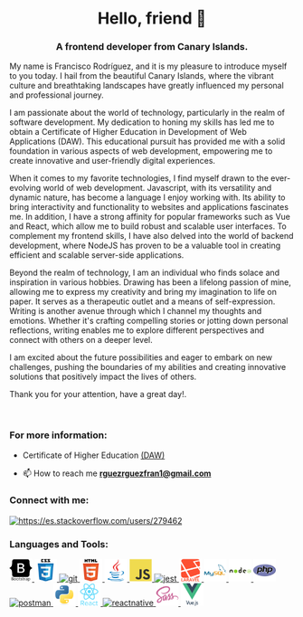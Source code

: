 <h1 align="center">Hello, friend 👋</h1>
<h3 align="center">A frontend developer from Canary Islands.</h3>

<p>
  My name is Francisco Rodríguez, and it is my pleasure to introduce myself to you today. I hail from the beautiful Canary Islands, where the vibrant culture and breathtaking landscapes have greatly influenced my personal and professional journey.

  I am passionate about the world of technology, particularly in the realm of software development. My dedication to honing my skills has led me to obtain a Certificate of Higher Education in Development of Web Applications (DAW). This educational pursuit has provided me with a solid foundation in various aspects of web development, empowering me to create innovative and user-friendly digital experiences.

  When it comes to my favorite technologies, I find myself drawn to the ever-evolving world of web development. Javascript, with its versatility and dynamic nature, has become a language I enjoy working with. Its ability to bring interactivity and functionality to websites and applications fascinates me. In addition, I have a strong affinity for popular frameworks such as Vue and React, which allow me to build robust and scalable user interfaces. To complement my frontend skills, I have also delved into the world of backend development, where NodeJS has proven to be a valuable tool in creating efficient and scalable server-side applications.

  Beyond the realm of technology, I am an individual who finds solace and inspiration in various hobbies. Drawing has been a lifelong passion of mine, allowing me to express my creativity and bring my imagination to life on paper. It serves as a therapeutic outlet and a means of self-expression. Writing is another avenue through which I channel my thoughts and emotions. Whether it's crafting compelling stories or jotting down personal reflections, writing enables me to explore different perspectives and connect with others on a deeper level.

  I am excited about the future possibilities and eager to embark on new challenges, pushing the boundaries of my abilities and creating innovative solutions that positively impact the lives of others.

Thank you for your attention, have a great day!.
</p>
<br>
<h3 align="left">For more information:</h3>

- Certificate of Higher Education [(DAW)](https://www.todofp.es/que-estudiar/loe/informatica-comunicaciones/des-aplicaciones-web.html)

- 📫 How to reach me **rguezrguezfran1@gmail.com**

<h3 align="left">Connect with me:</h3>
<p align="left">
<a href="https://es.stackoverflow.com/users/279462" target="blank"><img align="center" src="https://raw.githubusercontent.com/rahuldkjain/github-profile-readme-generator/master/src/images/icons/Social/stack-overflow.svg" alt="https://es.stackoverflow.com/users/279462" height="30" width="40" /></a>
</p>

<h3 align="left">Languages and Tools:</h3>
<p align="left"> </a> <a href="https://getbootstrap.com" target="_blank" rel="noreferrer"> <img src="https://raw.githubusercontent.com/devicons/devicon/master/icons/bootstrap/bootstrap-plain-wordmark.svg" alt="bootstrap" width="40" height="40"/> </a> <a href="https://www.w3schools.com/css/" target="_blank" rel="noreferrer"> <img src="https://raw.githubusercontent.com/devicons/devicon/master/icons/css3/css3-original-wordmark.svg" alt="css3" width="40" height="40"/> </a> <a href="https://git-scm.com/" target="_blank" rel="noreferrer"> <img src="https://www.vectorlogo.zone/logos/git-scm/git-scm-icon.svg" alt="git" width="40" height="40"/> </a> <a href="https://www.w3.org/html/" target="_blank" rel="noreferrer"> <img src="https://raw.githubusercontent.com/devicons/devicon/master/icons/html5/html5-original-wordmark.svg" alt="html5" width="40" height="40"/> </a> <a href="https://www.java.com" target="_blank" rel="noreferrer"> <img src="https://raw.githubusercontent.com/devicons/devicon/master/icons/java/java-original.svg" alt="java" width="40" height="40"/> </a> <a href="https://developer.mozilla.org/en-US/docs/Web/JavaScript" target="_blank" rel="noreferrer"> <img src="https://raw.githubusercontent.com/devicons/devicon/master/icons/javascript/javascript-original.svg" alt="javascript" width="40" height="40"/> </a> <a href="https://jestjs.io" target="_blank" rel="noreferrer"> <img src="https://www.vectorlogo.zone/logos/jestjsio/jestjsio-icon.svg" alt="jest" width="40" height="40"/> </a> <a href="https://laravel.com/" target="_blank" rel="noreferrer"> <img src="https://raw.githubusercontent.com/devicons/devicon/master/icons/laravel/laravel-plain-wordmark.svg" alt="laravel" width="40" height="40"/> </a> <a href="https://www.mysql.com/" target="_blank" rel="noreferrer"> <img src="https://raw.githubusercontent.com/devicons/devicon/master/icons/mysql/mysql-original-wordmark.svg" alt="mysql" width="40" height="40"/> </a> <a href="https://nodejs.org" target="_blank" rel="noreferrer"> <img src="https://raw.githubusercontent.com/devicons/devicon/master/icons/nodejs/nodejs-original-wordmark.svg" alt="nodejs" width="40" height="40"/> </a> <a href="https://www.php.net" target="_blank" rel="noreferrer"> <img src="https://raw.githubusercontent.com/devicons/devicon/master/icons/php/php-original.svg" alt="php" width="40" height="40"/> </a> <a href="https://postman.com" target="_blank" rel="noreferrer"> <img src="https://www.vectorlogo.zone/logos/getpostman/getpostman-icon.svg" alt="postman" width="40" height="40"/> </a> <a href="https://www.python.org" target="_blank" rel="noreferrer"> <img src="https://raw.githubusercontent.com/devicons/devicon/master/icons/python/python-original.svg" alt="python" width="40" height="40"/> </a> <a href="https://reactjs.org/" target="_blank" rel="noreferrer"> <img src="https://raw.githubusercontent.com/devicons/devicon/master/icons/react/react-original-wordmark.svg" alt="react" width="40" height="40"/> </a> <a href="https://reactnative.dev/" target="_blank" rel="noreferrer"> <img src="https://reactnative.dev/img/header_logo.svg" alt="reactnative" width="40" height="40"/> </a> <a href="https://sass-lang.com" target="_blank" rel="noreferrer"> <img src="https://raw.githubusercontent.com/devicons/devicon/master/icons/sass/sass-original.svg" alt="sass" width="40" height="40"/> </a> <a href="https://vuejs.org/" target="_blank" rel="noreferrer"> <img src="https://raw.githubusercontent.com/devicons/devicon/master/icons/vuejs/vuejs-original-wordmark.svg" alt="vuejs" width="40" height="40"/> </a> </p>
